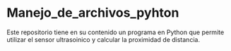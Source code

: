# Manejo_de_archivos_pyhton
Este repositorio tiene en su contenido un programa en Python que permite utilizar el sensor ultrasoinico y calcular la proximidad de distancia.
